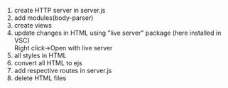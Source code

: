 1. create HTTP server in server.js
2. add modules(body-parser)
3. create views
4. update changes in HTML using "live server" package (here installed in VSC) <br/>
   Right click->Open with live server 
5. all styles in HTML
6. convert all HTML to ejs
7. add respective routes in server.js
8. delete HTML files